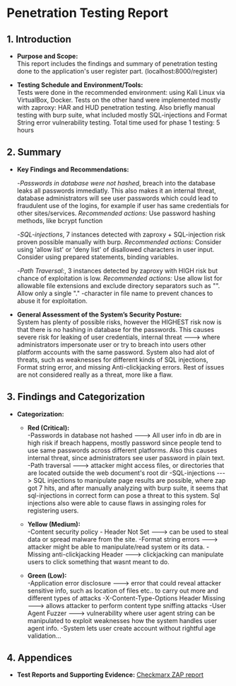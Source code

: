 # Penetration Testing Report

## 1. Introduction
- **Purpose and Scope:**  
  This report includes the findings and summary of penetration testing done to the application's user register part. (localhost:8000/register)

- **Testing Schedule and Environment/Tools:**  
  Tests were done in the recommended environment: using Kali Linux via VirtualBox, Docker.
  Tests on the other hand were implemented mostly with zaproxy: HAR and HUD penetration testing. Also briefly manual testing with burp suite, what included mostly SQL-injections and Format String error vulnerability testing.
  Total time used for phase 1 testing: 5 hours


## 2. Summary
- **Key Findings and Recommendations:**  

  -*Passwords in database were not hashed*, breach into the database leaks all passwords immediatly. This also makes it an internal threat, database administrators will see user passwords which could lead to fraudulent use of the logins, for example if user has same credentials for other sites/services.
  *Recommended actions:* Use password hashing methods, like bcrypt function
 
  -*SQL-injections*, 7 instances detected with zaproxy + SQL-injection risk proven possible manually with burp.
  *Recommended actions:* Consider using 'allow list' or 'deny list' of disallowed characters in user input. Consider using prepared statements, binding variables.

  -*Path Traversal:*, 3 instances detected by zaproxy with HIGH risk but chance of exploitation is low.
  *Recommended actions:* Use allow list for allowable file extensions and exclude directory separators such as "\". Allow only a single "." -character in file name to prevent chances to abuse it for exploitation.
 

- **General Assessment of the System’s Security Posture:**  
  System has plenty of possible risks, however the HIGHEST risk now is that there is no hashing in database for the passwords. This causes severe risk for leaking of user credentials, internal threat ---> where administrators impersonate user or try to breach into users other platform accounts with the same password.
  System also had alot of threats, such as weaknesses for different kinds of SQL injections, Format string error, and missing Anti-clickjacking errors. Rest of issues are not considered  really as a threat, more like a flaw.


## 3. Findings and Categorization

- **Categorization:**
  - **Red (Critical):**  
    -Passwords in database not hashed ---> All user info in db are in high risk if breach happens, mostly password since people tend to use same passwords across different platforms. Also this causes internal threat, since administrators see user password in plain text.
    -Path traversal ---> attacker might access files, or directories that are located outside the web document's root dir
    -SQL-injections ---> SQL injections to manipulate page results are possible, where zap got 7 hits, and after manually analyzing with burp suite, it seems that sql-injections in correct form can pose a threat to this system. Sql injections also were able to cause flaws in assinging roles for registering users.

  - **Yellow (Medium):**  
    -Content security policy - Header Not Set ---> can be used to steal data or spread malware from the site.
    -Format string errors ---> attacker might be able to manipulate/read system or its data.
    -Missing anti-clickjacking Header ---> clickjacking can manipulate users to click something that wasnt meant to do.

  - **Green (Low):**  
    -Application error disclosure ---> error that could reveal attacker sensitive info, such as location of files etc.. to carry out more and different types of attacks
    -X-Content-Type-Options Header Missing ---> allows attacker to perform content type sniffing attacks
    -User Agent Fuzzer ---> vulnerability where user agent string can be manipulated to exploit weaknesses how the system handles user agent info.
    -System lets user create account without rightful age validation...


## 4. Appendices
- **Test Reports and Supporting Evidence:**
  [Checkmarx ZAP report](2025-02-14-Penetration-test1.md)

